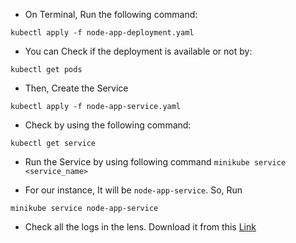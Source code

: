 - On Terminal, Run the following command:

`kubectl apply -f node-app-deployment.yaml`

- You can Check if the deployment is available or not by:

`kubectl get pods`

- Then, Create the Service

`kubectl apply -f node-app-service.yaml`

- Check by using the following command:

`kubectl get service`

- Run the Service by using following command
  `minikube service <service_name>`

- For our instance, It will be `node-app-service`. So, Run

`minikube service node-app-service`

- Check all the logs in the lens. Download it from this [Link](https://k8slens.dev/)
